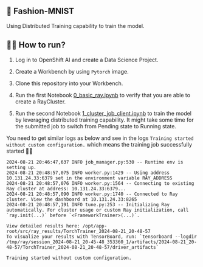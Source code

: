 ## 👗 Fashion-MNIST 

Using Distributed Training capability to train the model. 

## 🏃‍➡️ How to run?

1) Log in to OpenShift AI and create a Data Science Project. 

2) Create a Workbench by using `Pytorch` image.

3) Clone this repository into your Workbench.

4) Run the first Notebook [0_basic_ray.ipynb](./0_basic_ray.ipynb) to verify that you are able to create a RayCluster. 

5) Run the second Notebook [1_cluster_job_client.ipynb](./1_cluster_job_client.ipynb) to train the model by leveraging distributed training capability. It might take some time for the submitted job to switch from Pending state to Running state. 

You need to get similar logs as below and see in the logs `Training started without custom configuration.` which means the training job successfully started 🎉🙌

```
2024-08-21 20:46:47,637	INFO job_manager.py:530 -- Runtime env is setting up.
2024-08-21 20:48:57,075	INFO worker.py:1429 -- Using address 10.131.24.33:6379 set in the environment variable RAY_ADDRESS
2024-08-21 20:48:57,076	INFO worker.py:1564 -- Connecting to existing Ray cluster at address: 10.131.24.33:6379...
2024-08-21 20:48:57,090	INFO worker.py:1740 -- Connected to Ray cluster. View the dashboard at 10.131.24.33:8265 
2024-08-21 20:48:57,191	INFO tune.py:253 -- Initializing Ray automatically. For cluster usage or custom Ray initialization, call `ray.init(...)` before `<FrameworkTrainer>(...)`.

View detailed results here: /opt/app-root/src/ray_results/TorchTrainer_2024-08-21_20-48-57
To visualize your results with TensorBoard, run: `tensorboard --logdir /tmp/ray/session_2024-08-21_20-45-48_353360_1/artifacts/2024-08-21_20-48-57/TorchTrainer_2024-08-21_20-48-57/driver_artifacts`

Training started without custom configuration.
```

